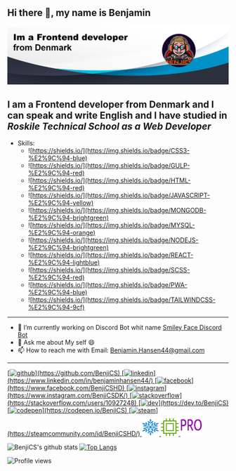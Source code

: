 ## Hi there 👋, my name is Benjamin

![](https://raw.githubusercontent.com/BenjiCS/BenjiCS/master/banner.png)

I am a Frontend developer from Denmark and I can speak and write English and I have studied in _Roskile Technical School as a Web Developer_
 ---
- Skills:
  - ![https://shields.io/](https://img.shields.io/badge/CSS3-%E2%9C%94-blue)
  - ![https://shields.io/](https://img.shields.io/badge/GULP-%E2%9C%94-red)
  - ![https://shields.io/](https://img.shields.io/badge/HTML-%E2%9C%94-red)
  - ![https://shields.io/](https://img.shields.io/badge/JAVASCRIPT-%E2%9C%94-yellow)
  - ![https://shields.io/](https://img.shields.io/badge/MONGODB-%E2%9C%94-brightgreen)
  - ![https://shields.io/](https://img.shields.io/badge/MYSQL-%E2%9C%94-orange)
  - ![https://shields.io/](https://img.shields.io/badge/NODEJS-%E2%9C%94-brightgreen)
  - ![https://shields.io/](https://img.shields.io/badge/REACT-%E2%9C%94-lightblue)
  - ![https://shields.io/](https://img.shields.io/badge/SCSS-%E2%9C%94-red)
  - ![https://shields.io/](https://img.shields.io/badge/PWA-%E2%9C%94-blue)
  - ![https://shields.io/](https://img.shields.io/badge/TAILWINDCSS-%E2%9C%94-9cf)
 ---
- 🔭 I’m currently working on Discord Bot whit name [Smiley Face Discord Bot](https://github.com/BenjiCS/Smiley-Face-Discord-Bot)
- 💬 Ask me about My self 😄
- 📫 How to reach me with Email: Benjamin.Hansen44@gmail.com
 ---
 <a href='https://github.com/pricing' target="blank">
[<img src='https://icongr.am/devicon/github-original-wordmark.svg?size=128&color=currentColor' alt='github' height='40'>](https://github.com/BenjiCS)
</a>
<a href='https://github.com/pricing' target="blank">
[<img src='https://image.flaticon.com/icons/svg/174/174857.svg' alt='linkedin' height='40'>](https://www.linkedin.com/in/benjaminhansen44/)
</a>
<a href='https://github.com/pricing' target="blank">
[<img src='https://image.flaticon.com/icons/svg/1384/1384053.svg' alt='facebook' height='40'>](https://www.facebook.com/BenjiCSHD)
</a>
<a href='https://github.com/pricing' target="blank">
[<img src='https://image.flaticon.com/icons/svg/1384/1384063.svg' alt='instagram' height='40'>](https://www.instagram.com/BenjiCSDK/)
</a>
<a href='https://github.com/pricing' target="blank">
[<img src='https://cdn.sstatic.net/Sites/stackoverflow/company/Img/logos/so/so-icon.svg?v=f13ebeedfa9e' alt='stackoverflow' height='40'>](https://stackoverflow.com/users/10927248)
</a>
<a href='https://github.com/pricing' target="blank">
[<img src='https://cdn.jsdelivr.net/npm/simple-icons@3.0.1/icons/dev-dot-to.svg' alt='dev' height='40'>](https://dev.to/BenjiCS)
</a>
<a href='https://github.com/pricing' target="blank">
[<img src="https://image.flaticon.com/icons/svg/785/785252.svg" alt='codepen' height='40'>](https://codepen.io/BenjiCS)
</a>
<a href='https://github.com/pricing' target="blank">
[<img src='https://www.seekicon.com/free-icon-download/steam-icon_3.svg' alt='steam' height='40'>](https://steamcommunity.com/id/BenjiCSHD/)
</a>

<a href='https://archiveprogram.github.com/' target="blank">
<img src='https://raw.githubusercontent.com/acervenky/animated-github-badges/master/assets/acbadge.gif' width='40' height='40'>
</a>
<a href='https://docs.github.com/en/developers' target="blank">
<img src='https://raw.githubusercontent.com/acervenky/animated-github-badges/master/assets/devbadge.gif' width='40' height='40'>
</a>
<a href='https://github.com/pricing' target="blank">
<img src='https://raw.githubusercontent.com/acervenky/animated-github-badges/master/assets/pro.gif' width='50' height='50'>
</a>

![BenjiCS's github stats](https://github-readme-stats.vercel.app/api?username=BenjiCS&show_icons=true&bg_color=231a8a&title_color=ff6600&text_color=28b0a4&icon_color=00f2ff)
[![Top Langs](https://github-readme-stats.vercel.app/api/top-langs/?username=BenjiCS&bg_color=231a8a&title_color=ff6600&text_color=28b0a4)](https://github.com/BenjiCS/BenjiCS)

![Profile views](https://gpvc.arturio.dev/BenjiCS)
